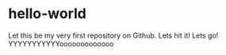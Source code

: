# hello-world
Let this be my very first repository on Github. Lets hit it! Lets go!
YYYYYYYYYYYooooooooooooo
